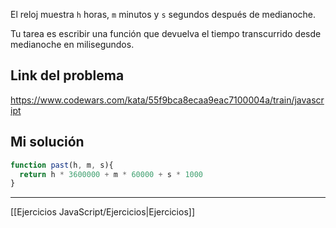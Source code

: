El reloj muestra `h` horas, `m` minutos y `s` segundos después de medianoche.  
  
Tu tarea es escribir una función que devuelva el tiempo transcurrido desde medianoche en milisegundos.

## Link del problema

https://www.codewars.com/kata/55f9bca8ecaa9eac7100004a/train/javascript

## Mi solución

```js
function past(h, m, s){
  return h * 3600000 + m * 60000 + s * 1000
}
```

__________

[[Ejercicios JavaScript/Ejercicios|Ejercicios]]